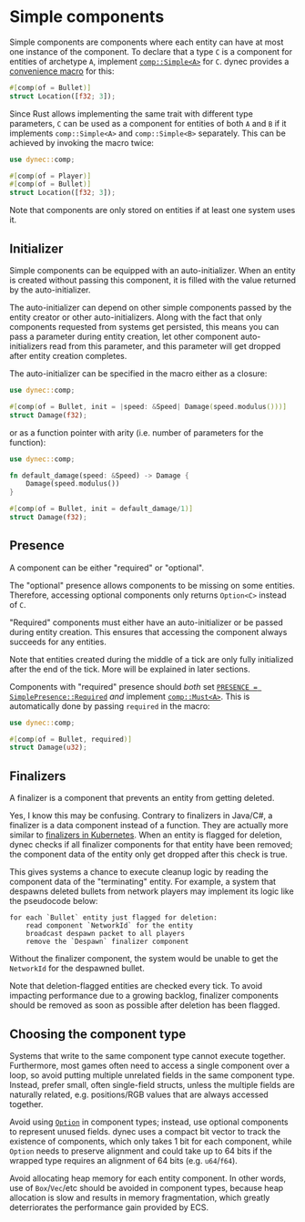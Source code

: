 # Simple components

Simple components are components where
each entity can have at most one instance of the component.
To declare that a type `C` is a component for entities of archetype `A`,
implement [`comp::Simple<A>`][comp.simple] for `C`.
dynec provides a [convenience macro][macro.comp] for this:

```rust
#[comp(of = Bullet)]
struct Location([f32; 3]);
```

Since Rust allows implementing the same trait with different type parameters,
`C` can be used as a component for entities of both `A` and `B`
if it implements `comp::Simple<A>` and `comp::Simple<B>` separately.
This can be achieved by invoking the macro twice:

```rust
use dynec::comp;

#[comp(of = Player)]
#[comp(of = Bullet)]
struct Location([f32; 3]);
```

Note that components are only stored on entities if at least one system uses it.

## Initializer

Simple components can be equipped with an auto-initializer.
When an entity is created without passing this component,
it is filled with the value returned by the auto-initializer.

The auto-initializer can depend on other simple components
passed by the entity creator or other auto-initializers.
Along with the fact that only components requested from systems get persisted,
this means you can pass a parameter during entity creation,
let other component auto-initializers read from this parameter,
and this parameter will get dropped after entity creation completes.

The auto-initializer can be specified in the macro
either as a closure:

```rust
use dynec::comp;

#[comp(of = Bullet, init = |speed: &Speed| Damage(speed.modulus()))]
struct Damage(f32);
```

or as a function pointer with arity (i.e. number of parameters for the function):

```rust
use dynec::comp;

fn default_damage(speed: &Speed) -> Damage {
    Damage(speed.modulus()) 
}

#[comp(of = Bullet, init = default_damage/1)]
struct Damage(f32);
```

## Presence

A component can be either "required" or "optional".

The "optional" presence allows components to be missing on some entities.
Therefore, accessing optional components only returns `Option<C>` instead of `C`.

"Required" components must either have an auto-initializer
or be passed during entity creation.
This ensures that accessing the component always succeeds for any entities.

Note that entities created during the middle of a tick
are only fully initialized after the end of the tick.
More will be explained in later sections.

Components with "required" presence should *both*
set [`PRESENCE = SimplePresence::Required`][comp.simple.presence]
*and* implement [`comp::Must<A>`][must].
This is automatically done by passing `required` in the macro:

```rust
use dynec::comp;

#[comp(of = Bullet, required)]
struct Damage(u32);
```

## Finalizers

A finalizer is a component that prevents an entity from getting deleted.

Yes, I know this may be confusing.
Contrary to finalizers in Java/C\#,
a finalizer is a data component instead of a function.
They are actually more similar to [finalizers in Kubernetes][k8s-finalizers].
When an entity is flagged for deletion,
dynec checks if all finalizer components for that entity have been removed;
the component data of the entity only get dropped after this check is true.

This gives systems a chance to execute cleanup logic
by reading the component data of the "terminating" entity.
For example, a system that despawns deleted bullets from network players
may implement its logic like the pseudocode below:

```
for each `Bullet` entity just flagged for deletion:
    read component `NetworkId` for the entity
    broadcast despawn packet to all players
    remove the `Despawn` finalizer component
```

Without the finalizer component,
the system would be unable to get the `NetworkId` for the despawned bullet.

Note that deletion-flagged entities are checked every tick.
To avoid impacting performance due to a growing backlog,
finalizer components should be removed as soon as possible
after deletion has been flagged.

## Choosing the component type

Systems that write to the same component type cannot execute together.
Furthermore, most games often need to access a single component over a loop,
so avoid putting multiple unrelated fields in the same component type.
Instead, prefer small, often single-field structs,
unless the multiple fields are naturally related,
e.g. positions/RGB values that are always accessed together.

Avoid using [`Option`][option] in component types;
instead, use optional components to represent unused fields.
dynec uses a compact bit vector to track the existence of components,
which only takes 1 bit for each component,
while `Option` needs to preserve alignment and could take up to 64 bits
if the wrapped type requires an alignment of 64 bits (e.g. `u64`/`f64`).

Avoid allocating heap memory for each entity component.
In other words, use of `Box`/`Vec`/etc should be avoided in component types,
because heap allocation is slow and results in memory fragmentation,
which greatly deterriorates the performance gain provided by ECS.

[comp.simple]: https://sof3.github.io/dynec/master/dynec/comp/trait.Simple.html
[comp.simple.presence]: https://sof3.github.io/dynec/master/dynec/comp/trait.Simple.html#associatedconstant.PRESENCE
[macro.comp]: https://sof3.github.io/dynec/master/dynec/attr.comp.html
[simple-presence.required]: https://sof3.github.io/dynec/master/dynec/comp/enum.SimplePresence.html#variant.Required
[simple-presence.optional]: https://sof3.github.io/dynec/master/dynec/comp/enum.SimplePresence.html#variant.Optional
[must]: https://sof3.github.io/dynec/master/dynec/comp/trait.Must.html
[k8s-finalizers]: https://kubernetes.io/docs/concepts/overview/working-with-objects/finalizers/
[option]: https://doc.rust-lang.org/std/option/enum.Option.html
